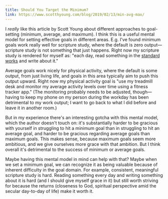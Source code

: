 ```yaml
---
title: Should You Target the Minimum?
link: https://www.scotthyoung.com/blog/2019/02/13/min-avg-max/
---
```

I _really_ like this article by Scott Young about different approaches to goal-setting (minimum, average, and maximum). I think this is a useful mental model for setting effective goals in different areas. E.g. I've found minimum goals work really well for scripture study, where the default is zero output—scripture study is not something that just happens. Right now my scripture study is rendered for myself as: "each day, read something in the [standard works](https://www.churchofjesuschrist.org/study/manual/gospel-topics/standard-works) and write about it."

Average goals work nicely for physical activity, where the default is some output, from just living life, and goals in this area typically aim to push this output upward. Right now my physical activity goal is "use my treadmill desk and monitor my average activity levels over time using a fitness tracker app." (The monitoring probably needs to be adjusted, though—having to keep my phone on my person during the workday has been detrimental to my work output; I want to go back to what I did before and leave it in another room.)

But in my experience there's an interesting gotcha with this mental model, which the author doesn't touch on: it's substantially harder to be gracious with yourself in struggling to hit a minimum goal than in struggling to hit an average goal, and harder to be gracious regarding average goals than maximum goals. This makes sense, because maximum goals seem more ambitious, and we give ourselves more grace with that ambition. But I think overall it's detrimental to the success of minimum or average goals.

Maybe having this mental model in mind can help with that? Maybe when we set a minimum goal, we can recognize it as being valuable because of inherent difficulty in the goal domain. For example, consistent, meaningful scripture study is hard. Reading something every day and writing something about it is hard (and I should give myself grace in it) but still worth striving for because the returns (closeness to God, spiritual perspective amid the secular day-to-day of life) make it worth it.